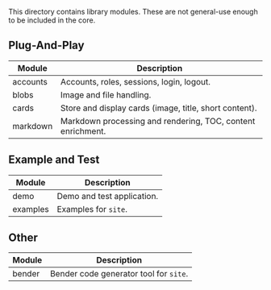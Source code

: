 This directory contains library modules. These are not general-use enough
to be included in the core.

## Plug-And-Play

| Module | Description |
| --- | --- |
| accounts | Accounts, roles, sessions, login, logout. |
| blobs | Image and file handling. |
| cards | Store and display cards (image, title, short content). |
| markdown | Markdown processing and rendering, TOC, content enrichment. |

## Example and Test

| Module | Description |
| --- | --- |
| demo | Demo and test application. |
| examples | Examples for `site`. |

## Other

| Module | Description |
| --- | --- |
| bender | Bender code generator tool for `site`. |
